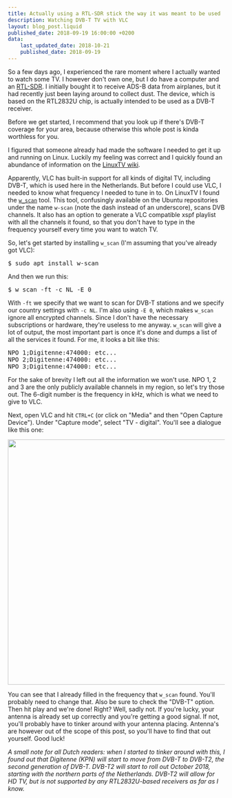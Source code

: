 ```yaml
---
title: Actually using a RTL-SDR stick the way it was meant to be used
description: Watching DVB-T TV with VLC
layout: blog_post.liquid
published_date: 2018-09-19 16:00:00 +0200
data:
    last_updated_date: 2018-10-21
    published_date: 2018-09-19
---
```


So a few days ago, I experienced the rare moment where I actually wanted
to watch some TV. I however don't own one, but I do have a computer and
an <a href="https://www.rtl-sdr.com/about-rtl-sdr/">RTL-SDR</a>. I
initially bought it to receive ADS-B data from airplanes, but it had
recently just been laying around to collect dust. The device, which is
based on the RTL2832U chip, is actually intended to be used as a
DVB-T receiver.

Before we get started, I recommend that you look up if there's DVB-T
coverage for your area, because otherwise this whole post is kinda
worthless for you.

I figured that someone already had made the software I needed to get
it up and running on Linux. Luckily my feeling was correct and I quickly
found an abundance of information on the <a href="https://www.linuxtv.org/wiki/index.php/Main_Page">LinuxTV wiki</a>.

Apparently, VLC has built-in support for all kinds of digital TV, including
DVB-T, which is used here in the Netherlands. But before I could use
VLC, I needed to know what frequency I needed to tune in to. On LinuxTV
I found the <code><a href="https://www.linuxtv.org/wiki/index.php/W_scan">w_scan</a></code>
tool. This tool, confusingly available on the Ubuntu repositories under
the name <code>w-scan</code> (note the dash instead of an underscore),
scans DVB channels. It also has an option to generate a VLC compatible
xspf playlist with all the channels it found, so that you don't have to
type in the frequency yourself every time you want to watch TV.

So, let's get started by installing <code>w_scan</code> (I'm assuming that
you've already got VLC):
<pre>$ sudo apt install w-scan</pre>

And then we run this:
<pre>$ w_scan -ft -c NL -E 0</pre>
With <code>-ft</code> we specify that we want to scan for DVB-T stations
and we specify our country settings with <code>-c NL</code>. I'm also
using <code>-E 0</code>, which makes <code>w_scan</code> ignore all
encrypted channels. Since I don't have the necessary subscriptions or
hardware, they're useless to me anyway. <code>w_scan</code> will give
a lot of output, the most important part is once it's done and dumps
a list of all the services it found. For me, it looks a bit like this:
<pre>NPO 1;Digitenne:474000: etc...
NPO 2;Digitenne:474000: etc...
NPO 3;Digitenne:474000: etc...
</pre>
For the sake of brevity I left out all the information we won't use.
NPO 1, 2 and 3 are the only publicly available channels in my region,
so let's try those out. The 6-digit number is the frequency in kHz,
which is what we need to give to VLC.

Next, open VLC and hit <code>CTRL+C</code> (or click on "Media" and then
"Open Capture Device"). Under "Capture mode", select "TV - digital".
You'll see a dialogue like this one:

<a href="/static/vlc_capture_mode_dialog.png">
	<img src="/static/vlc_capture_mode_dialog.png" width=704 height=568></img>
</a>

You can see that I already filled in the frequency that <code>w_scan</code>
found. You'll probably need to change that. Also be sure to check the
"DVB-T" option. Then hit play and we're done! Right? Well, sadly not.
If you're lucky, your antenna is already set up correctly and you're
getting a good signal. If not, you'll probably have to tinker around
with your antenna placing. Antenna's are however out of the scope of
this post, so you'll have to find that out yourself. Good luck!

_A small note for all Dutch readers: when I started to tinker around
with this, I found out that Digitenne (KPN) will start to move
from DVB-T to DVB-T2, the second generation of DVB-T. DVB-T2 will
start to roll out October 2018, starting with the northern parts of
the Netherlands. DVB-T2 will allow for HD TV, but is not supported
by any RTL2832U-based receivers as far as I know._
